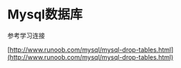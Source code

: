 # Mysql数据库

参考学习连接

[http://www.runoob.com/mysql/mysql-drop-tables.html](http://www.runoob.com/mysql/mysql-drop-tables.html)



